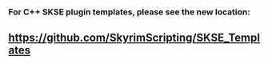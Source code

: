 ### For C++ SKSE plugin templates, please see the new location:

## https://github.com/SkyrimScripting/SKSE_Templates
